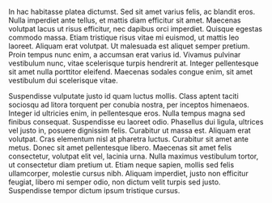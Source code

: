 In hac habitasse platea dictumst. Sed sit amet varius felis, ac blandit eros. Nulla imperdiet ante tellus, et mattis diam efficitur sit amet. Maecenas volutpat lacus ut risus efficitur, nec dapibus orci imperdiet. Quisque egestas commodo massa. Etiam tristique risus vitae mi euismod, ut mattis leo laoreet. Aliquam erat volutpat. Ut malesuada est aliquet semper pretium. Proin tempus nunc enim, a accumsan erat varius id. Vivamus pulvinar vestibulum nunc, vitae scelerisque turpis hendrerit at. Integer pellentesque sit amet nulla porttitor eleifend. Maecenas sodales congue enim, sit amet vestibulum dui scelerisque vitae.

Suspendisse vulputate justo id quam luctus mollis. Class aptent taciti sociosqu ad litora torquent per conubia nostra, per inceptos himenaeos. Integer id ultricies enim, in pellentesque eros. Nulla tempus magna sed finibus consequat. Suspendisse eu laoreet odio. Phasellus dui ligula, ultrices vel justo in, posuere dignissim felis. Curabitur ut massa est. Aliquam erat volutpat. Cras elementum nisl at pharetra luctus. Curabitur sit amet ante metus. Donec sit amet pellentesque libero. Maecenas sit amet felis consectetur, volutpat elit vel, lacinia urna. Nulla maximus vestibulum tortor, ut consectetur diam pretium ut. Etiam neque sapien, mollis sed felis ullamcorper, molestie cursus nibh. Aliquam imperdiet, justo non efficitur feugiat, libero mi semper odio, non dictum velit turpis sed justo. Suspendisse tempor dictum ipsum tristique cursus.